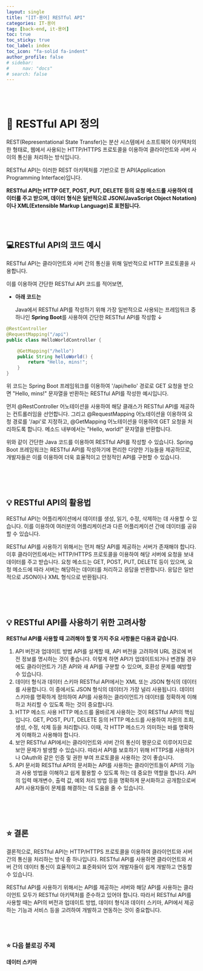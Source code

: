 ```yaml
---
layout: single
title: "[IT-용어] RESTful API"
categories: IT-용어
tag: [back-end, it-용어]
toc: true
toc_sticky: true
toc_label: index
toc_icon: "fa-solid fa-indent"
author_profile: false
# sidebar:
#     nav: "docs"
# search: false
---
```




<br>

<br>

# 👀 RESTful API 정의

REST(Representational State Transfer)는 분산 시스템에서 소프트웨어 아키텍처의 한 형태로, 웹에서 사용되는 HTTP/HTTPS 프로토콜을 이용하여 클라이언트와 서버 사이의 통신을 처리하는 방식입니다. 

RESTful API는 이러한 REST 아키텍처를 기반으로 한 API(Application Programming Interface)입니다. 

**RESTful API는 HTTP GET, POST, PUT, DELETE 등의 요청 메소드를 사용하여 데이터를 주고 받으며, 데이터 형식은 일반적으로 JSON(JavaScript Object Notation)이나 XML(Extensible Markup Language)로 표현됩니다.**

<br>

<br>

## 💻RESTful API의 코드 예시

RESTful API는 클라이언트와 서버 간의 통신을 위해 일반적으로 HTTP 프로토콜을 사용합니다.

이를 이용하여 간단한 RESTful API 코드를 적어보면,   

- **아래 코드는**

  Java에서 RESTful API를 작성하기 위해 가장 일반적으로 사용되는 프레임워크 중 하나인 **Spring Boot**를 사용하여 간단한 RESTful API를 작성함 ↓

```java
@RestController
@RequestMapping("/api")
public class HelloWorldController {

    @GetMapping("/hello")
    public String helloWorld() {
        return "Hello, mins!";
    }
}
```

위 코드는 Spring Boot 프레임워크를 이용하여 '/api/hello' 경로로 GET 요청을 받으면 "Hello, mins!" 문자열을 반환하는 RESTful API를 작성한 예시입니다.

먼저 @RestController 어노테이션을 사용하여 해당 클래스가 RESTful API를 제공하는 컨트롤러임을 선언합니다. 그리고 @RequestMapping 어노테이션을 이용하여 요청 경로를 '/api'로 지정하고, @GetMapping 어노테이션을 이용하여 GET 요청을 처리하도록 합니다. 메소드 내부에서는 "Hello, world!" 문자열을 반환합니다.

위와 같이 간단한 Java 코드를 이용하여 RESTful API를 작성할 수 있습니다. Spring Boot 프레임워크는 RESTful API를 작성하기에 편리한 다양한 기능들을 제공하므로, 개발자들은 이를 이용하여 더욱 효율적이고 안정적인 API를 구현할 수 있습니다.    

<br>

<br>

<br>

## 💡 RESTful API의 활용법

RESTful API는 어플리케이션에서 데이터를 생성, 읽기, 수정, 삭제하는 데 사용할 수 있습니다. 이를 이용하여 여러분의 어플리케이션과 다른 어플리케이션 간에 데이터를 공유할 수 있습니다.   

RESTful API를 사용하기 위해서는 먼저 해당 API를 제공하는 서버가 존재해야 합니다. 이후 클라이언트에서는 HTTP/HTTPS 프로토콜을 이용하여 해당 서버에 요청을 보내 데이터를 주고 받습니다. 요청 메소드는 GET, POST, PUT, DELETE 등이 있으며, 요청 메소드에 따라 서버는 해당하는 데이터를 처리하고 응답을 반환합니다. 응답은 일반적으로 JSON이나 XML 형식으로 반환됩니다.   

<br/>

<br/>

<br/>

## 💡 RESTful API를 사용하기 위한 고려사항

**RESTful API를 사용할 때 고려해야 할 몇 가지 주요 사항들은 다음과 같습니다.**

1. API 버전과 업데이트 방법 API를 설계할 때, API 버전을 고려하여 URL 경로에 버전 정보를 명시하는 것이 좋습니다. 이렇게 하면 API가 업데이트되거나 변경될 경우에도 클라이언트가 기존 API와 새 API를 구분할 수 있으며, 호환성 문제를 예방할 수 있습니다.
2. 데이터 형식과 데이터 스키마 RESTful API에서는 XML 또는 JSON 형식의 데이터를 사용합니다. 이 중에서도 JSON 형식의 데이터가 가장 널리 사용됩니다. 데이터 스키마를 명확하게 정의하여 API를 사용하는 클라이언트가 데이터를 정확하게 이해하고 처리할 수 있도록 하는 것이 중요합니다.
3. HTTP 메소드 사용 HTTP 메소드를 올바르게 사용하는 것이 RESTful API의 핵심입니다. GET, POST, PUT, DELETE 등의 HTTP 메소드를 사용하여 자원의 조회, 생성, 수정, 삭제 등을 처리합니다. 이때, 각 HTTP 메소드가 의미하는 바를 명확하게 이해하고 사용해야 합니다.
4. 보안 RESTful API에서는 클라이언트와 서버 간의 통신이 평문으로 이루어지므로 보안 문제가 발생할 수 있습니다. 따라서 API를 보호하기 위해 HTTPS를 사용하거나 OAuth와 같은 인증 및 권한 부여 프로토콜을 사용하는 것이 좋습니다.
5. API 문서화 RESTful API의 문서화는 API를 사용하는 클라이언트들이 API의 기능과 사용 방법을 이해하고 쉽게 활용할 수 있도록 하는 데 중요한 역할을 합니다. API의 입력 매개변수, 출력 값, 예외 처리 방법 등을 명확하게 문서화하고 공개함으로써 API 사용자들이 문제를 해결하는 데 도움을 줄 수 있습니다.

<br>

<br>

<br>



## ⭐ 결론

결론적으로, RESTful API는 HTTP/HTTPS 프로토콜을 이용하여 클라이언트와 서버 간의 통신을 처리하는 방식 중 하나입니다. RESTful API를 사용하면 클라이언트와 서버 간의 데이터 통신이 효율적이고 표준화되어 있어 개발자들이 쉽게 개발하고 연동할 수 있습니다.

RESTful API를 사용하기 위해서는 API를 제공하는 서버와 해당 API를 사용하는 클라이언트 모두가 RESTful 아키텍처를 준수하고 있어야 합니다. 따라서 RESTful API를 사용할 때는 API의 버전과 업데이트 방법, 데이터 형식과 데이터 스키마, API에서 제공하는 기능과 서비스 등을 고려하여 개발하고 연동하는 것이 중요합니다.

<br/>

<br/>

### ⭐ 다음 블로깅 주제

**데이터 스키마** 

<br>

<br>
